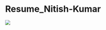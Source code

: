# Resume_Nitish-Kumar

<img src="https://drive.google.com/file/d/1e7VCIrS4qHj5NQxShQp828PBPld5sR5n/view?usp=sharing">
